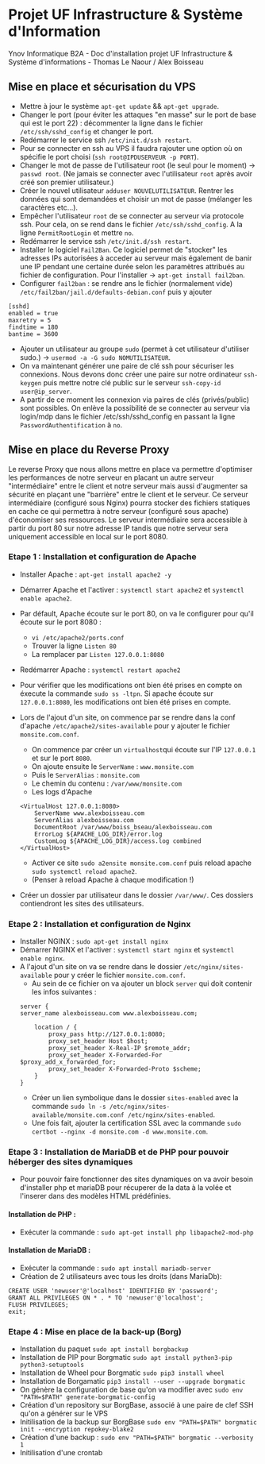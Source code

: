 # Projet UF Infrastructure & Système d'Information
Ynov Informatique B2A - Doc d'installation projet UF Infrastructure & Système d'informations - Thomas Le Naour / Alex Boisseau

## Mise en place et sécurisation du VPS

* Mettre à jour le système `apt-get update` && `apt-get upgrade`.
* Changer le port (pour éviter les attaques "en masse" sur le port de base qui est le port 22) : décommenter la ligne dans le fichier `/etc/ssh/sshd_config` et changer le port.
* Redémarrer le service ssh `/etc/init.d/ssh restart`.  
* Pour se connecter en ssh au VPS il faudra rajouter une option où on spécifie le port choisi (`ssh root@IPDUSERVEUR -p PORT`). 
* Changer le mot de passe de l'utilisateur root (le seul pour le moment) -> `passwd root`. (Ne jamais se connecter avec l'utilisateur `root` après avoir créé son premier utilisateur.)
* Créer le nouvel utilisateur `adduser NOUVELUTILISATEUR`. Rentrer les données qui sont demandées et choisir un mot de passe (mélanger les caractères etc...).
* Empêcher l'utilisateur `root` de se connecter au serveur via protocole ssh. Pour cela, on se rend dans le fichier `/etc/ssh/sshd_config`. A la ligne `PermitRootLogin` et mettre `no`.
* Redémarrer le service ssh `/etc/init.d/ssh restart`. 
* Installer le logiciel `Fail2Ban`. Ce logiciel permet de "stocker" les adresses IPs autorisées à acceder au serveur mais également de banir une IP pendant une certaine durée selon les paramètres attribués au fichier de configuration. Pour l'installer -> `apt-get install fail2ban`.
* Configurer `fail2ban` : se rendre ans le fichier (normalement vide) `/etc/fail2ban/jail.d/defaults-debian.conf` puis y ajouter

```
[sshd]
enabled = true
maxretry = 5
findtime = 180
bantime = 3600
```

* Ajouter un utilisateur au groupe `sudo` (permet à cet utilisateur d'utiliser sudo.) -> `usermod -a -G sudo NOMUTILISATEUR`.  
* On va maintenant générer une paire de clé ssh pour sécuriser les connexions. Nous devons donc créer une paire sur notre ordinateur `ssh-keygen` puis mettre notre clé public sur le serveur `ssh-copy-id user@ip_server`.
* A partir de ce moment les connexion via paires de clés (privés/public) sont possibles. On enlève la possibilité de se connecter au serveur via login/mdp dans le fichier /etc/ssh/sshd_config en passant la ligne `PasswordAuthentification` à `no`.

## Mise en place du Reverse Proxy

Le reverse Proxy que nous allons mettre en place va permettre d'optimiser les performances de notre serveur en placant un autre serveur "intermédiaire" entre le client et notre serveur mais aussi d'augmenter sa sécurité en plaçant une "barrière" entre le client et le serveur. Ce serveur intermédiaire (configuré sous Nginx) pourra stocker des fichiers statiques en cache ce qui permettra à notre serveur (configuré sous apache) d'économiser ses ressources. Le serveur intermédiaire sera accessible à partir du port 80 sur notre adresse IP tandis que notre serveur sera uniquement accessible en local sur le port 8080. 


### Etape 1 : Installation et configuration de Apache

* Installer Apache : `apt-get install apache2 -y`
* Démarrer Apache et l'activer : `systemctl start apache2` et `systemctl enable apache2`.
* Par défault, Apache écoute sur le port 80, on va le configurer pour qu'il écoute sur le port 8080 :    
    * `vi /etc/apache2/ports.conf`
    * Trouver la ligne `Listen 80`
    * La remplacer par `Listen 127.0.0.1:8080`
* Redémarrer Apache : `systemctl restart apache2`
* Pour vérifier que les modifications ont bien été prises en compte on éxecute la commande `sudo ss -ltpn`. Si apache écoute sur `127.0.0.1:8080`, les modifications ont bien été prises en compte.
* Lors de l'ajout d'un site, on commence par se rendre dans la conf d'apache `/etc/apache2/sites-available` pour y ajouter le fichier `monsite.com.conf`.
    * On commence par créer un `virtualhost`qui écoute sur l'IP `127.0.0.1` et sur le port `8080`.
    * On ajoute ensuite le `ServerName` : `www.monsite.com`
    * Puis le `ServerAlias` : `monsite.com`
    * Le chemin du contenu : `/var/www/monsite.com`
    * Les logs d'Apache

    ```
    <VirtualHost 127.0.0.1:8080>
        ServerName www.alexboisseau.com
        ServerAlias alexboisseau.com
        DocumentRoot /var/www/boiss_bseau/alexboisseau.com
        ErrorLog ${APACHE_LOG_DIR}/error.log
        CustomLog ${APACHE_LOG_DIR}/access.log combined
    </VirtualHost>
    ```
    * Activer ce site `sudo a2ensite monsite.com.conf` puis reload apache `sudo systemctl reload apache2`.
    * (Penser à reload Apache à chaque modification !)




* Créer un dossier par utilisateur dans le dossier `/var/www/`. Ces dossiers contiendront les sites des utilisateurs.


### Etape 2 : Installation et configuration de Nginx

* Installer NGINX : `sudo apt-get install nginx`
* Démarrer NGINX et l'activer : `systemctl start nginx` et `systemctl enable nginx`.
* A l'ajout d'un site on va se rendre dans le dossier `/etc/nginx/sites-available` pour y créer le fichier `monsite.com.conf`.
    * Au sein de ce fichier on va ajouter un block `server` qui doit contenir les infos suivantes : 
    ``` 
    server {
    server_name alexboisseau.com www.alexboisseau.com;

        location / {
            proxy_pass http://127.0.0.1:8080;
            proxy_set_header Host $host;
            proxy_set_header X-Real-IP $remote_addr;
            proxy_set_header X-Forwarded-For $proxy_add_x_forwarded_for;
            proxy_set_header X-Forwarded-Proto $scheme;
        }
    }
    ```
    * Créer un lien symbolique dans le dossier `sites-enabled` avec la commande `sudo ln -s /etc/nginx/sites-available/monsite.com.conf /etc/nginx/sites-enabled`.
    * Une fois fait, ajouter la certification SSL avec la commande `sudo certbot --nginx -d monsite.com -d www.monsite.com`.

### Etape 3 : Installation de MariaDB et de PHP pour pouvoir héberger des sites dynamiques

* Pour pouvoir faire fonctionner des sites dynamiques on va avoir besoin d'installer php et mariaDB pour récuperer de la data à la volée et l'inserer dans des modèles HTML prédéfinies.

#### Installation de PHP : 

* Exécuter la commande : `sudo apt-get install php libapache2-mod-php`

#### Installation de MariaDB : 

* Exécuter la commande : `sudo apt install mariadb-server`
* Création de 2 utilisateurs avec tous les droits (dans MariaDb): 
```
CREATE USER 'newuser'@'localhost' IDENTIFIED BY 'password';
GRANT ALL PRIVILEGES ON * . * TO 'newuser'@'localhost';
FLUSH PRIVILEGES;
exit; 
```
### Etape 4 : Mise en place de la back-up (Borg)

* Installation du paquet `sudo apt install borgbackup`
* Installation de PIP pour Borgmatic `sudo apt install python3-pip python3-setuptools`
* Installation de Wheel pour Borgmatic `sudo pip3 install wheel`
* Installation de Borgamatic `pip3 install --user --upgrade borgmatic`
* On génère la configuration de base qu'on va modifier avec `sudo env "PATH=$PATH" generate-borgmatic-config`
* Création d'un repository sur BorgBase, associé à une paire de clef SSH qu'on a générer sur le VPS
* Initilisation de la backup sur BorgBase `sudo env "PATH=$PATH" borgmatic init --encryption repokey-blake2`
* Création d'une backup : `sudo env "PATH=$PATH" borgmatic --verbosity 1`
* Initilisation d'une crontab